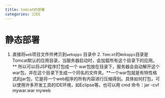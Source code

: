 ```yaml
---
title: tomcat的部署
categories: J2EE
---
```


# 静态部署
1. 直接将`web`项目文件件拷贝到`webapps` 目录中
    2.  `Tomcat`的`Webapps`目录是Tomcat默认的应用目录，当服务器启动时，会加载所有这个目录下的应用。** 所以可以将JSP程序打包成一个 war包放在目录下，服务器会自动解开这个war包，并在这个目录下生成一个同名的文件夹。**一个war包就是有特性格式的jar包，它是将一个web程序的所有内容进行压缩得到。具体如何打包，可以使用许多开发工具的IDE环境，如Eclipse等。也可以用 cmd 命令：jar -cvf mywar.war  myweb 